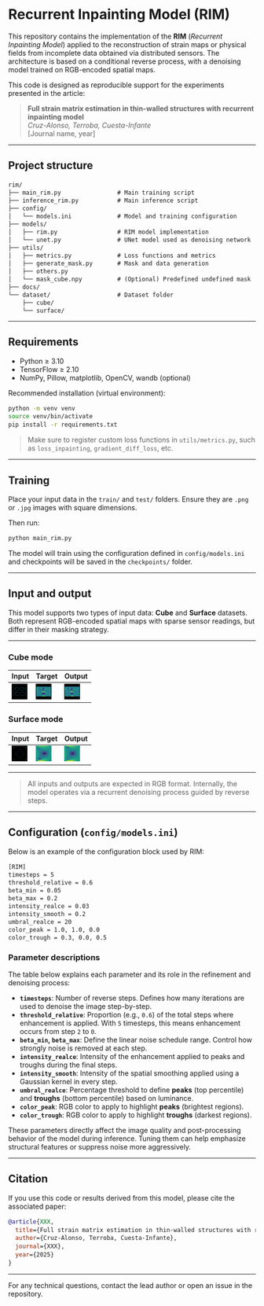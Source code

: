# Recurrent Inpainting Model (RIM)

This repository contains the implementation of the **RIM** (*Recurrent Inpainting Model*) applied to the reconstruction of strain maps or physical fields from incomplete data obtained via distributed sensors. The architecture is based on a conditional reverse process, with a denoising model trained on RGB-encoded spatial maps.

This code is designed as reproducible support for the experiments presented in the article:  
> **Full strain matrix estimation in thin-walled structures with recurrent inpainting model**  
> *Cruz-Alonso, Terroba, Cuesta-Infante*  
> [Journal name, year]

---

## Project structure

```
rim/
├── main_rim.py                # Main training script
├── inference_rim.py           # Main inference script
├── config/
│   └── models.ini             # Model and training configuration
├── models/
│   ├── rim.py                 # RIM model implementation
│   └── unet.py                # UNet model used as denoising network
├── utils/
│   ├── metrics.py             # Loss functions and metrics
│   ├── generate_mask.py       # Mask and data generation
│   ├── others.py              
│   └── mask_cube.npy          # (Optional) Predefined undefined mask
├── docs/                       
└── dataset/                   # Dataset folder
    ├── cube/                  
    └── surface/
```

---

## Requirements

- Python ≥ 3.10  
- TensorFlow ≥ 2.10  
- NumPy, Pillow, matplotlib, OpenCV, wandb (optional)

Recommended installation (virtual environment):

```bash
python -m venv venv
source venv/bin/activate
pip install -r requirements.txt
```

> Make sure to register custom loss functions in `utils/metrics.py`, such as `loss_inpainting`, `gradient_diff_loss`, etc.

---

## Training

Place your input data in the `train/` and `test/` folders. Ensure they are `.png` or `.jpg` images with square dimensions.

Then run:

```bash
python main_rim.py
```

The model will train using the configuration defined in `config/models.ini` and checkpoints will be saved in the `checkpoints/` folder.

---

## Input and output

This model supports two types of input data: **Cube** and **Surface** datasets. Both represent RGB-encoded spatial maps with sparse sensor readings, but differ in their masking strategy.

---

### Cube mode

| Input                | Target                | Output                |
|----------------------|-----------------------|------------------------|
| ![](docs/cube/input_cube.png) | ![](docs/cube/target_cube.png) | ![](docs/cube/output_cube.png) |

### Surface mode

| Input                  | Target                  | Output                  |
|------------------------|-------------------------|--------------------------|
| ![](docs/surface/input_surface.png) | ![](docs/surface/target_surface.png) | ![](docs/surface/output_surface.png) |


---

> All inputs and outputs are expected in RGB format. Internally, the model operates via a recurrent denoising process guided by reverse steps.

---

## Configuration (`config/models.ini`)

Below is an example of the configuration block used by RIM:

```
[RIM]
timesteps = 5
threshold_relative = 0.6
beta_min = 0.05
beta_max = 0.2
intensity_realce = 0.03
intensity_smooth = 0.2
umbral_realce = 20
color_peak = 1.0, 1.0, 0.0
color_trough = 0.3, 0.0, 0.5
```

### Parameter descriptions

The table below explains each parameter and its role in the refinement and denoising process:

- **`timesteps`**: Number of reverse steps. Defines how many iterations are used to denoise the image step-by-step.
- **`threshold_relative`**: Proportion (e.g., `0.6`) of the total steps where enhancement is applied. With `5` timesteps, this means enhancement occurs from step `2` to `0`.
- **`beta_min`, `beta_max`**: Define the linear noise schedule range. Control how strongly noise is removed at each step.
- **`intensity_realce`**: Intensity of the enhancement applied to peaks and troughs during the final steps.
- **`intensity_smooth`**: Intensity of the spatial smoothing applied using a Gaussian kernel in every step.
- **`umbral_realce`**: Percentage threshold to define **peaks** (top percentile) and **troughs** (bottom percentile) based on luminance.
- **`color_peak`**: RGB color to apply to highlight **peaks** (brightest regions).
- **`color_trough`**: RGB color to apply to highlight **troughs** (darkest regions).

These parameters directly affect the image quality and post-processing behavior of the model during inference. Tuning them can help emphasize structural features or suppress noise more aggressively.

---

## Citation

If you use this code or results derived from this model, please cite the associated paper:

```bibtex
@article{XXX,
  title={Full strain matrix estimation in thin-walled structures with recurrent inpainting model},
  author={Cruz-Alonso, Terroba, Cuesta-Infante},
  journal={XXX},
  year={2025}
}
```

---

For any technical questions, contact the lead author or open an issue in the repository.
